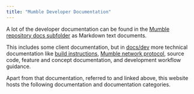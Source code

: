 ```yaml
---
title: "Mumble Developer Documentation"
---
```

A lot of the developer documentation can be found in the [Mumble repository docs subfolder](https://github.com/mumble-voip/mumble/tree/master/docs) as Markdown text documents.

This includes some client documentation, but in [docs/dev](https://github.com/mumble-voip/mumble/tree/master/docs/dev) more technical documentation like [build instructions](https://github.com/mumble-voip/mumble/tree/master/docs/dev/build-instructions), [Mumble network protocol](https://github.com/mumble-voip/mumble/tree/master/docs/dev/network-protocol), source code, feature and concept documentation, and development workflow guidance.

Apart from that documentation, referred to and linked above, this website hosts the following documentation and documentation categories.
